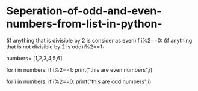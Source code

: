 # Seperation-of-odd-and-even-numbers-from-list-in-python-

(if anything that is divisible by 2 is consider as even)if i%2==0:
(if anything that is not divisible by 2 is odd)i%2==1:

numbers= [1,2,3,4,5,6]

for i in numbers:
  if i%2==1:
    print("this are even numbers",i)


for i in numbers:
  if i%2==0:
    print("this are odd numbers",i)    

